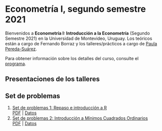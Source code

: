 # Econometría I, segundo semestre 2021 

Bienvenidos a **Econometría I: Introducción a la Econometría** (Segundo Semestre 2021) en la Universidad de Montevideo, Uruguay. Los teóricos están a cargo de Fernando Borraz y los talleres/prácticos a cargo de [Paula Pereda-Suárez](https://paulapereda.com/).

Para obtener información sobre los detalles del curso, consulte el [programa](https://raw.githack.com/paulapereda/econometrics_I_21/master/Programa/EconometriaI_2021.pdf).

## Presentaciones de los talleres

## Set de problemas

1. [Set de problemas 1: Repaso e introducción a R](https://raw.githubusercontent.com/paulapereda/econometrics_I_21/master/Pr%C3%A1cticos/Pr%C3%A1ctico%201/00_introduccion.html) <br> [PDF](https://github.com/paulapereda/econometrics_I_21/blob/master/Pr%C3%A1cticos/Pr%C3%A1ctico%201/Pr%C3%A1ctico%201.pdf) | [Datos](https://raw.githubusercontent.com/paulapereda/econometrics_I_21/master/Pr%C3%A1cticos/Pr%C3%A1ctico%201/gasto_mensual_vivienda.csv)
1. [Set de problemas 2: Introducción a Mínimos Cuadrados Ordinarios](https://raw.githubusercontent.com/paulapereda/econometrics_I_21/master/Pr%C3%A1cticos/Pr%C3%A1ctico%202/01_MCO.html) <br> [PDF](https://github.com/paulapereda/econometrics_I_21/blob/master/Pr%C3%A1cticos/Pr%C3%A1ctico%202/Pr%C3%A1ctico%202.pdf) | [Datos](https://raw.githubusercontent.com/paulapereda/econometrics_I_21/master/Pr%C3%A1cticos/Pr%C3%A1ctico%202/valor_casa.csv)
